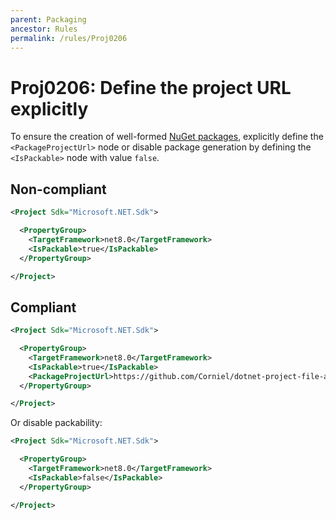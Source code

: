```yaml
---
parent: Packaging
ancestor: Rules
permalink: /rules/Proj0206
---
```


# Proj0206: Define the project URL explicitly
To ensure the creation of well-formed [NuGet packages](../general/nuget-packages.md),
explicitly define the `<PackageProjectUrl>` node or disable package generation by
defining the `<IsPackable>` node with value `false`.

## Non-compliant
``` xml
<Project Sdk="Microsoft.NET.Sdk">

  <PropertyGroup>
    <TargetFramework>net8.0</TargetFramework>
    <IsPackable>true</IsPackable>
  </PropertyGroup>

</Project>
```

## Compliant
``` xml
<Project Sdk="Microsoft.NET.Sdk">

  <PropertyGroup>
    <TargetFramework>net8.0</TargetFramework>
    <IsPackable>true</IsPackable>
    <PackageProjectUrl>https://github.com/Corniel/dotnet-project-file-analyzers</PackageProjectUrl>
  </PropertyGroup>

</Project>
```

Or disable packability:

``` xml
<Project Sdk="Microsoft.NET.Sdk">

  <PropertyGroup>
    <TargetFramework>net8.0</TargetFramework>
    <IsPackable>false</IsPackable>
  </PropertyGroup>

</Project>
```
